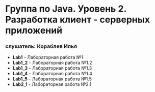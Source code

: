 # Группа по Java. Уровень 2. Разработка клиент - серверных приложений

### слушатель: Кораблев Илья


* __Lab1__ - Лабораторная работа №1
* __Lab1_2__ - Лабораторная работа №1.2 
* __Lab1_3__ - Лабораторная работа №1.3
* __Lab1_4__ - Лабораторная работа №1.4
* __Lab1_5__ - Лабораторная работа №1.5
* __Lab2_1__ - Лабораторная работа №2.1